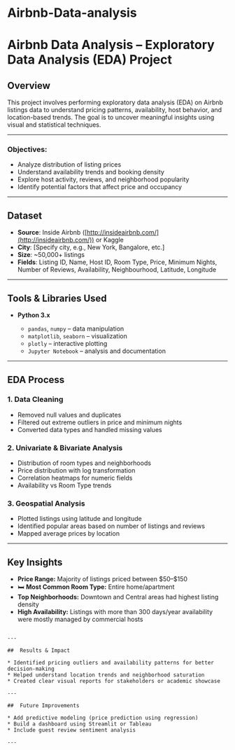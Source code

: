 # Airbnb-Data-analysis

#  Airbnb Data Analysis – Exploratory Data Analysis (EDA) Project

##  Overview

This project involves performing exploratory data analysis (EDA) on Airbnb listings data to understand pricing patterns, availability, host behavior, and location-based trends. The goal is to uncover meaningful insights using visual and statistical techniques.

---



### Objectives:

* Analyze distribution of listing prices
* Understand availability trends and booking density
* Explore host activity, reviews, and neighborhood popularity
* Identify potential factors that affect price and occupancy

---

##  Dataset

* **Source**: Inside Airbnb ([http://insideairbnb.com/](http://insideairbnb.com/)) or Kaggle
* **City**: \[Specify city, e.g., New York, Bangalore, etc.]
* **Size**: \~50,000+ listings
* **Fields**: Listing ID, Name, Host ID, Room Type, Price, Minimum Nights, Number of Reviews, Availability, Neighbourhood, Latitude, Longitude

---

##  Tools & Libraries Used

* **Python 3.x**

  * `pandas`, `numpy` – data manipulation
  * `matplotlib`, `seaborn` – visualization
  * `plotly` – interactive plotting
  * `Jupyter Notebook` – analysis and documentation

---

##  EDA Process

### 1. Data Cleaning

* Removed null values and duplicates
* Filtered out extreme outliers in price and minimum nights
* Converted data types and handled missing values

### 2. Univariate & Bivariate Analysis

* Distribution of room types and neighborhoods
* Price distribution with log transformation
* Correlation heatmaps for numeric fields
* Availability vs Room Type trends

### 3. Geospatial Analysis

* Plotted listings using latitude and longitude
* Identified popular areas based on number of listings and reviews
* Mapped average prices by location

---

##  Key Insights

*  **Price Range:** Majority of listings priced between \$50–\$150
* 🛏 **Most Common Room Type:** Entire home/apartment
*  **Top Neighborhoods:** Downtown and Central areas had highest listing density
*  **High Availability:** Listings with more than 300 days/year availability were mostly managed by commercial hosts


```

---

##  Results & Impact

* Identified pricing outliers and availability patterns for better decision-making
* Helped understand location trends and neighborhood saturation
* Created clear visual reports for stakeholders or academic showcase

---

##  Future Improvements

* Add predictive modeling (price prediction using regression)
* Build a dashboard using Streamlit or Tableau
* Include guest review sentiment analysis

---


